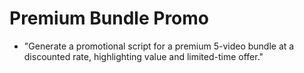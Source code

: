 # Premium Bundle Promo

- "Generate a promotional script for a premium 5-video bundle at a discounted rate, highlighting value and limited-time offer."
